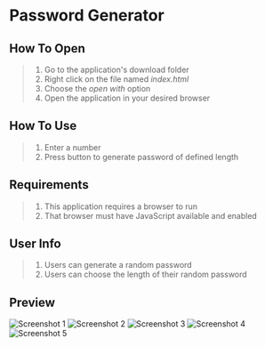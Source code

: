 # Password Generator

## How To Open
> 1. Go to the application's download folder
> 2. Right click on the file named _index.html_
> 3. Choose the _open with_ option
> 4. Open the application in your desired browser

## How To Use
> 1. Enter a number
> 2. Press button to generate password of defined length

## Requirements
> 1. This application requires a browser to run
> 2. That browser must have JavaScript available and enabled

## User Info
> 1. Users can generate a random password
> 2. Users can choose the length of their random password

## Preview
![Screenshot 1](./img/screenshot1.png)
![Screenshot 2](./img/screenshot2.png)
![Screenshot 3](./img/screenshot3.png)
![Screenshot 4](./img/screenshot4.png)
![Screenshot 5](./img/screenshot5.png)